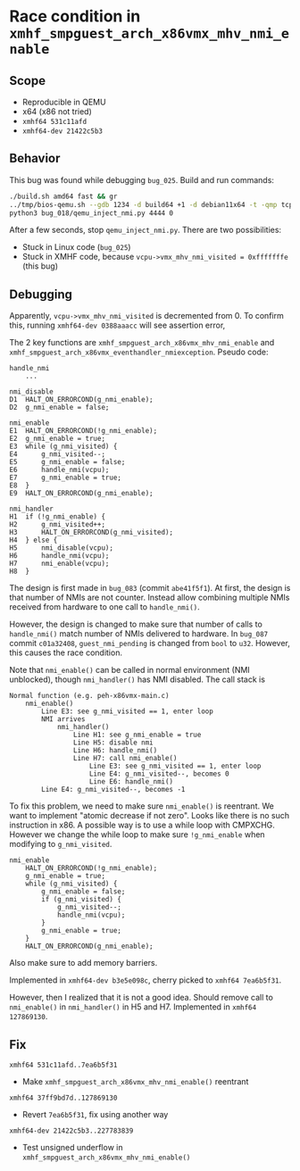 # Race condition in `xmhf_smpguest_arch_x86vmx_mhv_nmi_enable`

## Scope
* Reproducible in QEMU
* x64 (x86 not tried)
* `xmhf64 531c11afd`
* `xmhf64-dev 21422c5b3`

## Behavior

This bug was found while debugging `bug_025`. Build and run commands:
```sh
./build.sh amd64 fast && gr
../tmp/bios-qemu.sh --gdb 1234 -d build64 +1 -d debian11x64 -t -qmp tcp:localhost:4444,server,wait=off -smp 1 &
python3 bug_018/qemu_inject_nmi.py 4444 0
```

After a few seconds, stop `qemu_inject_nmi.py`. There are two possibilities:
* Stuck in Linux code (`bug_025`)
* Stuck in XMHF code, because `vcpu->vmx_mhv_nmi_visited = 0xfffffffe` (this
  bug)

## Debugging

Apparently, `vcpu->vmx_mhv_nmi_visited` is decremented from 0. To confirm this,
running `xmhf64-dev 0388aaacc` will see assertion error,

The 2 key functions are `xmhf_smpguest_arch_x86vmx_mhv_nmi_enable` and
`xmhf_smpguest_arch_x86vmx_eventhandler_nmiexception`. Pseudo code:

```
handle_nmi
	...

nmi_disable
D1	HALT_ON_ERRORCOND(g_nmi_enable);
D2	g_nmi_enable = false;

nmi_enable
E1	HALT_ON_ERRORCOND(!g_nmi_enable);
E2	g_nmi_enable = true;
E3	while (g_nmi_visited) {
E4		g_nmi_visited--;
E5		g_nmi_enable = false;
E6		handle_nmi(vcpu);
E7		g_nmi_enable = true;
E8	}
E9	HALT_ON_ERRORCOND(g_nmi_enable);

nmi_handler
H1	if (!g_nmi_enable) {
H2		g_nmi_visited++;
H3		HALT_ON_ERRORCOND(g_nmi_visited);
H4	} else {
H5		nmi_disable(vcpu);
H6		handle_nmi(vcpu);
H7		nmi_enable(vcpu);
H8	}
```

The design is first made in `bug_083` (commit `abe41f5f1`). At first, the
design is that number of NMIs are not counter. Instead allow combining multiple
NMIs received from hardware to one call to `handle_nmi()`.

However, the design is changed to make sure that number of calls to
`handle_nmi()` match number of NMIs delivered to hardware. In `bug_087` commit
`c01a32408`, `guest_nmi_pending` is changed from `bool` to `u32`. However, this
causes the race condition.

Note that `nmi_enable()` can be called in normal environment (NMI unblocked),
though `nmi_handler()` has NMI disabled. The call stack is

```
Normal function (e.g. peh-x86vmx-main.c)
	nmi_enable()
		Line E3: see g_nmi_visited == 1, enter loop
		NMI arrives
			nmi_handler()
				Line H1: see g_nmi_enable = true
				Line H5: disable nmi
				Line H6: handle_nmi()
				Line H7: call nmi_enable()
					Line E3: see g_nmi_visited == 1, enter loop
					Line E4: g_nmi_visited--, becomes 0
					Line E6: handle_nmi()
		Line E4: g_nmi_visited--, becomes -1
```

To fix this problem, we need to make sure `nmi_enable()` is reentrant. We want
to implement "atomic decrease if not zero". Looks like there is no such
instruction in x86. A possible way is to use a while loop with CMPXCHG. However
we change the while loop to make sure `!g_nmi_enable` when modifying to
`g_nmi_visited`.

```
nmi_enable
	HALT_ON_ERRORCOND(!g_nmi_enable);
	g_nmi_enable = true;
	while (g_nmi_visited) {
		g_nmi_enable = false;
		if (g_nmi_visited) {
			g_nmi_visited--;
			handle_nmi(vcpu);
		}
		g_nmi_enable = true;
	}
	HALT_ON_ERRORCOND(g_nmi_enable);
```

Also make sure to add memory barriers.

Implemented in `xmhf64-dev b3e5e098c`, cherry picked to `xmhf64 7ea6b5f31`.

However, then I realized that it is not a good idea. Should remove call to
`nmi_enable()` in `nmi_handler()` in H5 and H7. Implemented in
`xmhf64 127869130`.

## Fix

`xmhf64 531c11afd..7ea6b5f31`
* Make `xmhf_smpguest_arch_x86vmx_mhv_nmi_enable()` reentrant

`xmhf64 37ff9bd7d..127869130`
* Revert `7ea6b5f31`, fix using another way

`xmhf64-dev 21422c5b3..227783839`
* Test unsigned underflow in `xmhf_smpguest_arch_x86vmx_mhv_nmi_enable()`

